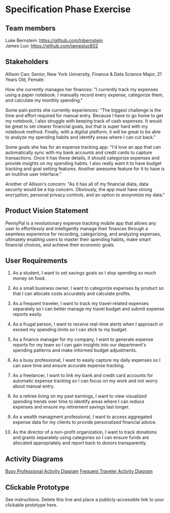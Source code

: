 # Specification Phase Exercise

## Team members

Luke Bernstein: https://github.com/lnbernstein <br>
James Luo: https://github.com/jamesluo802 

## Stakeholders

Allison Cao: Senior, New York University, Finance & Data Science Major, 21 Years Old, Female:

How she currently manages her finances: "I currently track my expenses using a paper notebook. I manually record every expense, categorize them, and calculate my monthly spending."

Some pain points she currently experiences: "The biggest challenge is the time and effort required for manual entry. Because I have to go home to get my notebook, I also struggle with keeping track of cash expenses. It would be great to set clearer financial goals, but that is super hard with my notebook method. Finally, with a digitial platform, it will be great to be able to analyze my spending habits and identify areas where I can cut back."

Some goals she has for an expense tracking app: "I'd love an app that can automatically sync with my bank accounts and credit cards to capture transactions. Once it has these details, it should categorize expenses and provide insights on my spending habits. I also really want it to have budget tracking and goal setting features. Another awesome feature for it to have is an inutitive user interface."

Another of Allison's concern: "As it has all of my financial diata, data secuirty would be a top concern. Obviously, the app must have strong encryption, personal privacy controls, and an option to anoynmize my data."


## Product Vision Statement

PennyPal is a revolutionary expense tracking mobile app that allows any user to effortlessly and intelligently manage their finances through a seamless experience for recording, categorizing, and analyzing expenses, ultimately enabling users to master their spending habits, make smart financial choices, and achieve their economic goals.

## User Requirements

1. As a student, I want to set savings goals so I stop spending so much money on food.

2. As a small business owner, I want to categorize expenses by product so that I can allocate costs accurately and calculate profits. 

3. As a frequent traveler, I want to track my travel-related expenses separately so I can better manage my travel budget and submit expense reports easily.

4. As a frugal person, I want to receive real-time alerts when I approach or exceed my spending limits so I can stick to my budget.

5. As a finance manager for my company, I want to generate expense reports for my team so I can gain insights into our department's spending patterns and make informed budget adjustments.

6. As a busy professional, I want to easily capture my daily expenses so I can save time and ensure accurate expense tracking.

7. As a freelancer, I want to link my bank and credit card accounts for automatic expense tracking so  I can focus on my work and not worry about manual entry.

8. As a retiree living on my past earnings, I want to view visualized spending trends over time to identify areas where I can reduce expenses and ensure my retirement savings last longer.

9. As a wealth managment professional, I want to access aggregated expense data for my clients to provide personalized financial advice.

10. As the director of a non-profit organization, I want to track donations and grants separately using categories so I can ensure funds are allocated appropriately and report back to donors transparently.


## Activity Diagrams

[Busy Professional Activity Diagram](busy_pro_uml.png)
[Frequent Traveler Activity Diagram](traveler.png)

## Clickable Prototype

See instructions. Delete this line and place a publicly-accessible link to your clickable prototype here.
